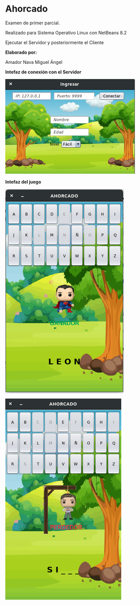 # Ahorcado
Examen de primer parcial.

Realizado para Sistema Operativo Linux con NetBeans 8.2 

Ejecutar el Servidor y posteriormente el Cliente

**Elaborado por:**

Amador Nava Miguel Ángel

**Intefaz de conexión con el Servidor**

![Conexion](Conexion.png)


**Intefaz del juego**

![Juego](Cliente.png)

![Juego](Cliente_Perdedor.png)
